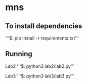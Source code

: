 # mns
## To install dependencies
'''$: pip install -r requirements.txt'''

## Running
Lab2
'''$: python3 lab2/lab2.py'''

Lab3
'''$: python3 lab3/lab3.py'''

